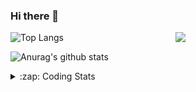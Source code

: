### Hi there 👋

<!--
**tao8687/tao8687** is a ✨ _special_ ✨ repository because its `README.md` (this file) appears on your GitHub profile.

Here are some ideas to get you started:

- 🔭 I’m currently working on ...
- 🌱 I’m currently learning ...
- 👯 I’m looking to collaborate on ...
- 🤔 I’m looking for help with ...
- 💬 Ask me about ...
- 📫 How to reach me: ...
- 😄 Pronouns: ...
- ⚡ Fun fact: ...
-->

<img align='right' src="https://media.giphy.com/media/M9gbBd9nbDrOTu1Mqx/giphy.gif" width="240">

  
![Top Langs](https://github-readme-stats.vercel.app/api/top-langs/?username=tao8687&layout=compact&title_color=23238E&text_color=A67D3D)

![Anurag's github stats](https://github-readme-stats.vercel.app/api?username=tao8687&show_icons=true&&text_color=A67D3D&title_color=23238E&show_icons=false&count_private=true&hide=stars)

<details>
  <summary>:zap: Coding Stats</summary>
  <br>
    
<!--START_SECTION:waka-->
![Code Time](http://img.shields.io/badge/Code%20Time-1%2C590%20hrs%2011%20mins-blue)

![Profile Views](http://img.shields.io/badge/Profile%20Views-0-blue)

**🐱 My GitHub Data** 

> 📦 1.5 MB Used in GitHub's Storage 
 > 
> 🏆 191 Contributions in the Year 2024
 > 
> 🚫 Not Opted to Hire
 > 
> 📜 53 Public Repositories 
 > 
> 🔑 25 Private Repositories 
 > 
**I'm an Early 🐤** 

```text
🌞 Morning                1422 commits        ██████████████████████░░░   87.24 % 
🌆 Daytime                87 commits          █░░░░░░░░░░░░░░░░░░░░░░░░   05.34 % 
🌃 Evening                117 commits         ██░░░░░░░░░░░░░░░░░░░░░░░   07.18 % 
🌙 Night                  4 commits           ░░░░░░░░░░░░░░░░░░░░░░░░░   00.25 % 
```
📅 **I'm Most Productive on Wednesday** 

```text
Monday                   235 commits         ████░░░░░░░░░░░░░░░░░░░░░   14.42 % 
Tuesday                  222 commits         ███░░░░░░░░░░░░░░░░░░░░░░   13.62 % 
Wednesday                288 commits         ████░░░░░░░░░░░░░░░░░░░░░   17.67 % 
Thursday                 213 commits         ███░░░░░░░░░░░░░░░░░░░░░░   13.07 % 
Friday                   231 commits         ████░░░░░░░░░░░░░░░░░░░░░   14.17 % 
Saturday                 225 commits         ███░░░░░░░░░░░░░░░░░░░░░░   13.80 % 
Sunday                   216 commits         ███░░░░░░░░░░░░░░░░░░░░░░   13.25 % 
```


📊 **This Week I Spent My Time On** 

```text
🕑︎ Time Zone: Asia/Shanghai

💬 Programming Languages: 
C++                      8 hrs 38 mins       ████████████░░░░░░░░░░░░░   47.49 % 
YAML                     4 hrs 50 mins       ███████░░░░░░░░░░░░░░░░░░   26.55 % 
Python                   2 hrs 55 mins       ████░░░░░░░░░░░░░░░░░░░░░   16.02 % 
Other                    1 hr 32 mins        ██░░░░░░░░░░░░░░░░░░░░░░░   08.45 % 
C                        11 mins             ░░░░░░░░░░░░░░░░░░░░░░░░░   01.03 % 

🔥 Editors: 
VS Code                  18 hrs 12 mins      █████████████████████████   100.00 % 

🐱‍💻 Projects: 
tami_ws                  9 hrs 11 mins       █████████████░░░░░░░░░░░░   50.46 % 
wheeltec_robot           3 hrs 58 mins       █████░░░░░░░░░░░░░░░░░░░░   21.81 % 
BumbleBot_WS             2 hrs 59 mins       ████░░░░░░░░░░░░░░░░░░░░░   16.39 % 
diffbot                  1 hr 12 mins        ██░░░░░░░░░░░░░░░░░░░░░░░   06.63 % 
warehouse_simulation_tool24 mins             █░░░░░░░░░░░░░░░░░░░░░░░░   02.20 % 

💻 Operating System: 
Linux                    18 hrs 12 mins      █████████████████████████   100.00 % 
```

**I Mostly Code in C++** 

```text
C++                      10 repos            ███████░░░░░░░░░░░░░░░░░░   29.41 % 
Python                   10 repos            ███████░░░░░░░░░░░░░░░░░░   29.41 % 
JavaScript               2 repos             █░░░░░░░░░░░░░░░░░░░░░░░░   05.88 % 
Batchfile                1 repo              █░░░░░░░░░░░░░░░░░░░░░░░░   02.94 % 
HTML                     1 repo              █░░░░░░░░░░░░░░░░░░░░░░░░   02.94 % 
```



**Timeline**

![Lines of Code chart](https://raw.githubusercontent.com/tao8687/tao8687/master/assets/bar_graph.png)


 Last Updated on 02/07/2024 01:19:54 UTC
<!--END_SECTION:waka-->
</details>
